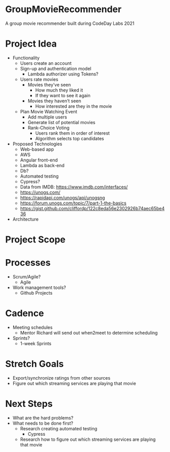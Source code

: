 # GroupMovieRecommender
A group movie recommender built during CodeDay Labs 2021

# Project Idea
- Functionality
  - Users create an account
  - Sign-up and authentication model
    - Lambda authorizer using Tokens?
  - Users rate movies
    - Movies they’ve seen
      - How much they liked it
      - If they want to see it again
    - Movies they haven’t seen
      - How interested are they in the movie
  - Plan Movie Watching Event
    - Add multiple users
    - Generate list of potential movies
    - Rank-Choice Voting
      - Users rank them in order of interest
      - Algorithm selects top candidates
- Proposed Technologies
  - Web-based app
  - AWS
  - Angular front-end
  - Lambda as back-end
  - Db?
  - Automated testing
  - Cypress?
  - Data from IMDB: https://www.imdb.com/interfaces/
  - https://unogs.com/
  - https://rapidapi.com/unogs/api/unogsng
  - https://forum.unogs.com/topic/7/part-1-the-basics
  - https://gist.github.com/cliffordp/122c8eda56e2302926b74aec65be436
- Architecture

# Project Scope

# Processes
- Scrum/Agile?
  - Agile
- Work management tools?
  - Github Projects

# Cadence
- Meeting schedules
  - Mentor Richard will send out when2meet to determine scheduling
- Sprints?
  - 1-week Sprints

# Stretch Goals
- Export/synchronize ratings from other sources
- Figure out which streaming services are playing that movie

# Next Steps
- What are the hard problems?
- What needs to be done first?
  - Research creating automated testing 
    - Cypress
  - Research how to figure out which streaming services are playing that movie


